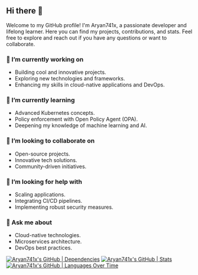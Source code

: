 ## Hi there 👋

Welcome to my GitHub profile! I'm Aryan741x, a passionate developer and lifelong learner. Here you can find my projects, contributions, and stats. Feel free to explore and reach out if you have any questions or want to collaborate.

### 🔭 I’m currently working on
- Building cool and innovative projects.
- Exploring new technologies and frameworks.
- Enhancing my skills in cloud-native applications and DevOps.

### 🌱 I’m currently learning
- Advanced Kubernetes concepts.
- Policy enforcement with Open Policy Agent (OPA).
- Deepening my knowledge of machine learning and AI.

### 👯 I’m looking to collaborate on
- Open-source projects.
- Innovative tech solutions.
- Community-driven initiatives.

### 🤔 I’m looking for help with
- Scaling applications.
- Integrating CI/CD pipelines.
- Implementing robust security measures.

### 💬 Ask me about
- Cloud-native technologies.
- Microservices architecture.
- DevOps best practices.
  
[![Aryan741x's GitHub | Dependencies](https://stats.quine.sh/Aryan741x/dependencies?theme=dark)](https://quine.sh?utm_source=widgets&utm_campaign=Aryan741x)
[![Aryan741x's GitHub | Stats](https://stats.quine.sh/Aryan741x/github?theme=dark)](https://quine.sh?utm_source=widgets&utm_campaign=Aryan741x)
[![Aryan741x's GitHub | Languages Over Time](https://stats.quine.sh/Aryan741x/languages-over-time?theme=dark)](https://quine.sh?utm_source=widgets&utm_campaign=Aryan741x)
